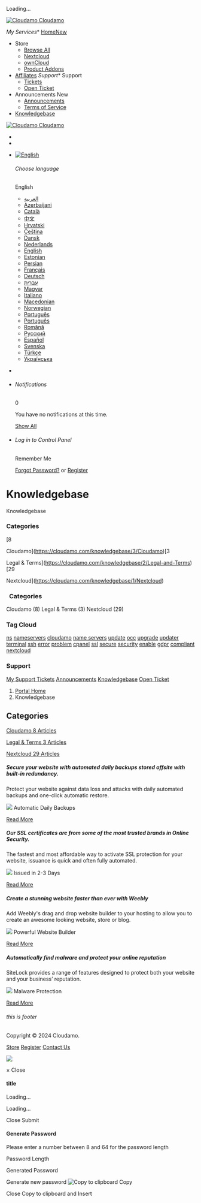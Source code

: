 Loading...

 [![Cloudamo](/templates/coowhm-plus/img/logo.png) Cloudamo](https://cloudamo.com/index.php)

_My Services_* [HomeNew](https://cloudamo.com/index.php)
* Store
    * [Browse All](https://cloudamo.com/cart.php)
    * [Nextcloud](https://cloudamo.com/cart.php?gid=1)
    * [ownCloud](https://cloudamo.com/cart.php?gid=9)
    * [Product Addons](https://cloudamo.com/knowledgebase/12/cart.php?gid=addons)
* [Affiliates](https://cloudamo.com/affiliates.php)
_Support_* Support
    * [Tickets](https://cloudamo.com/supporttickets.php)
    * [Open Ticket](https://cloudamo.com/submitticket.php)
* Announcements New
    * [Announcements](https://cloudamo.com/announcements.php)
    * [Terms of Service](https://cloudamo.com/knowledgebase/44/Terms-and-conditions.html)
* [Knowledgebase](https://cloudamo.com/knowledgebase.php)

[](javascript:) [![Cloudamo](/templates/coowhm-plus/img/logo.png) Cloudamo](https://cloudamo.com/index.php)

* 
*  
    

* [![English](/templates/coowhm-plus/img/flags/english.svg)](#)
    
    ###### Choose language
    
    English
    
    * [العربية](https://cloudamo.com/knowledgebase?language=arabic)
    * [Azerbaijani](https://cloudamo.com/knowledgebase?language=azerbaijani)
    * [Català](https://cloudamo.com/knowledgebase?language=catalan)
    * [中文](https://cloudamo.com/knowledgebase?language=chinese)
    * [Hrvatski](https://cloudamo.com/knowledgebase?language=croatian)
    * [Čeština](https://cloudamo.com/knowledgebase?language=czech)
    * [Dansk](https://cloudamo.com/knowledgebase?language=danish)
    * [Nederlands](https://cloudamo.com/knowledgebase?language=dutch)
    * [English](https://cloudamo.com/knowledgebase?language=english)
    * [Estonian](https://cloudamo.com/knowledgebase?language=estonian)
    * [Persian](https://cloudamo.com/knowledgebase?language=farsi)
    * [Français](https://cloudamo.com/knowledgebase?language=french)
    * [Deutsch](https://cloudamo.com/knowledgebase?language=german)
    * [עברית](https://cloudamo.com/knowledgebase?language=hebrew)
    * [Magyar](https://cloudamo.com/knowledgebase?language=hungarian)
    * [Italiano](https://cloudamo.com/knowledgebase?language=italian)
    * [Macedonian](https://cloudamo.com/knowledgebase?language=macedonian)
    * [Norwegian](https://cloudamo.com/knowledgebase?language=norwegian)
    * [Português](https://cloudamo.com/knowledgebase?language=portuguese-br)
    * [Português](https://cloudamo.com/knowledgebase?language=portuguese-pt)
    * [Română](https://cloudamo.com/knowledgebase?language=romanian)
    * [Русский](https://cloudamo.com/knowledgebase?language=russian)
    * [Español](https://cloudamo.com/knowledgebase?language=spanish)
    * [Svenska](https://cloudamo.com/knowledgebase?language=swedish)
    * [Türkçe](https://cloudamo.com/knowledgebase?language=turkish)
    * [Українська](https://cloudamo.com/knowledgebase?language=ukranian)
    
* [](https://cloudamo.com/knowledgebase/12/cart.php?a=view)
* [](#)
    
    ###### Notifications
    
    0
    
    You have no notifications at this time.
    
    [Show All](https://cloudamo.com/knowledgebase/12/clientarea.php)
    
* [](javascript:)
    
    ###### Log in to Control Panel
    
     Remember Me
    
    [Forgot Password?](https://cloudamo.com/pwreset.php) or [Register](https://cloudamo.com/register.php)
    

Knowledgebase
=============

Knowledgebase

### Categories

[8

Cloudamo](https://cloudamo.com/knowledgebase/3/Cloudamo)[3

Legal & Terms](https://cloudamo.com/knowledgebase/2/Legal-and-Terms)[29

Nextcloud](https://cloudamo.com/knowledgebase/1/Nextcloud)

###   Categories

Cloudamo (8) Legal & Terms (3) Nextcloud (29)

### Tag Cloud

[ns](https://cloudamo.com/knowledgebase/tag/ns) [nameservers](https://cloudamo.com/knowledgebase/tag/nameservers) [cloudamo](https://cloudamo.com/knowledgebase/tag/cloudamo) [name servers](https://cloudamo.com/knowledgebase/tag/name-servers) [update](https://cloudamo.com/knowledgebase/tag/update) [occ](https://cloudamo.com/knowledgebase/tag/occ) [upgrade](https://cloudamo.com/knowledgebase/tag/upgrade) [updater](https://cloudamo.com/knowledgebase/tag/updater) [terminal](https://cloudamo.com/knowledgebase/tag/terminal) [ssh](https://cloudamo.com/knowledgebase/tag/ssh) [error](https://cloudamo.com/knowledgebase/tag/error) [problem](https://cloudamo.com/knowledgebase/tag/problem) [cpanel](https://cloudamo.com/knowledgebase/tag/cpanel) [ssl](https://cloudamo.com/knowledgebase/tag/ssl) [secure](https://cloudamo.com/knowledgebase/tag/secure) [security](https://cloudamo.com/knowledgebase/tag/security) [enable](https://cloudamo.com/knowledgebase/tag/enable) [gdpr](https://cloudamo.com/knowledgebase/tag/gdpr) [compliant](https://cloudamo.com/knowledgebase/tag/compliant) [nextcloud](https://cloudamo.com/knowledgebase/tag/nextcloud)

### Support

[My Support Tickets](https://cloudamo.com/supporttickets.php) [Announcements](https://cloudamo.com/announcements) [Knowledgebase](https://cloudamo.com/knowledgebase) [Open Ticket](https://cloudamo.com/submitticket.php)

1. [Portal Home](https://cloudamo.com/)
2. Knowledgebase

 

Categories
----------

[Cloudamo 8 Articles](https://cloudamo.com/knowledgebase/3/Cloudamo)

[Legal & Terms 3 Articles](https://cloudamo.com/knowledgebase/2/Legal-and-Terms)

[Nextcloud 29 Articles](https://cloudamo.com/knowledgebase/1/Nextcloud)

##### Secure your website with automated daily backups stored offsite with built-in redundancy.

Protect your website against data loss and attacks with daily automated backups and one-click automatic restore.

![](/templates/coowhm-plus/img/banners/codeguard.png) Automatic Daily Backups

[Read More](https://cloudamo.com/knowledgebase/12/cart.php)

##### Our SSL certificates are from some of the most trusted brands in Online Security.

The fastest and most affordable way to activate SSL protection for your website, issuance is quick and often fully automated.

![](/templates/coowhm-plus/img/banners/symantec.png) Issued in 2-3 Days

[Read More](https://cloudamo.com/knowledgebase/12/cart.php)

##### Create a stunning website faster than ever with Weebly

Add Weebly's drag and drop website builder to your hosting to allow you to create an awesome looking website, store or blog.

![](/templates/coowhm-plus/img/banners/weebly.png) Powerful Website Builder

[Read More](https://cloudamo.com/knowledgebase/12/cart.php)

##### Automatically find malware and protect your online reputation

SiteLock provides a range of features designed to protect both your website and your business’ reputation.

![](/templates/coowhm-plus/img/banners/sitelock.png) Malware Protection

[Read More](https://cloudamo.com/knowledgebase/12/cart.php)

###### this is footer

Copyright © 2024 Cloudamo.

[Store](https://cloudamo.com/cart.php) [Register](https://cloudamo.com/register.php) [Contact Us](https://cloudamo.com/contact.php)

![](/assets/img/overlay-spinner.svg)  

× Close

#### title

Loading...

Loading...

Close Submit

#### Generate Password

Please enter a number between 8 and 64 for the password length

Password Length

Generated Password

Generate new password ![Copy to clipboard](/assets/img/clippy.svg) Copy

Close Copy to clipboard and Insert